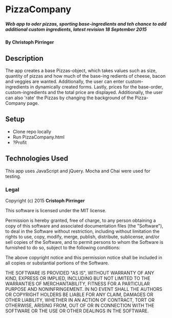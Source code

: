 # PizzaCompany

##### Web app to oder pizzas, sporting base-ingredients and teh chance to add additional custom ingredients, latest revision 18 September 2015

#### By **Christoph Pirringer**

## Description

The app creates a base Pizzas-object, which takes values such as size, quantity of pizzas and how much of the base-ing redients of cheese, bacon and veggies are wanted.  Additionally, the user can enter custom-ingredients in dynamically created forms.  Lastly, prices for the base-order, custom-ingredients and the total price are displayed.  Additionally, the user can also 'rate' the Pizzas by changing the background of the Pizza-Company page.


## Setup

* Clone repo locally
* Run PizzaCompany.html
* ?Profit

## Technologies Used
This app uses JavaScript and jQuery. Mocha and Chai were used for testing.


### Legal



Copyright (c) 2015 **Cristoph Pirringer**

This software is licensed under the MIT license.

Permission is hereby granted, free of charge, to any person obtaining a copy
of this software and associated documentation files (the "Software"), to deal
in the Software without restriction, including without limitation the rights
to use, copy, modify, merge, publish, distribute, sublicense, and/or sell
copies of the Software, and to permit persons to whom the Software is
furnished to do so, subject to the following conditions:

The above copyright notice and this permission notice shall be included in
all copies or substantial portions of the Software.

THE SOFTWARE IS PROVIDED "AS IS", WITHOUT WARRANTY OF ANY KIND, EXPRESS OR
IMPLIED, INCLUDING BUT NOT LIMITED TO THE WARRANTIES OF MERCHANTABILITY,
FITNESS FOR A PARTICULAR PURPOSE AND NONINFRINGEMENT. IN NO EVENT SHALL THE
AUTHORS OR COPYRIGHT HOLDERS BE LIABLE FOR ANY CLAIM, DAMAGES OR OTHER
LIABILITY, WHETHER IN AN ACTION OF CONTRACT, TORT OR OTHERWISE, ARISING FROM,
OUT OF OR IN CONNECTION WITH THE SOFTWARE OR THE USE OR OTHER DEALINGS IN
THE SOFTWARE.
